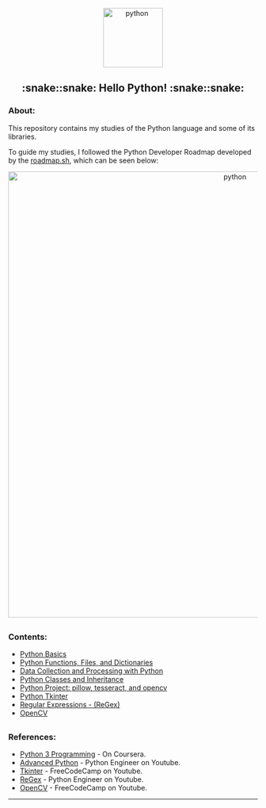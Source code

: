 <p align="center">
  <a href="https://github.com/marcoshsq/Python">
    <img src="https://github.com/marcoshsq/Python/blob/main/Python%20Icon/Python.png" alt="python" width="120" height="120">
  </a>
</p>
  <h2 align="center">:snake::snake: Hello Python! :snake::snake:</h2>
</div>

<h3>About:</h3>

This repository contains my studies of the Python language and some of its libraries. 

To guide my studies, I followed the Python Developer Roadmap developed by the [roadmap.sh](https://roadmap.sh/python), which can be seen below:

<p align="center">
  <a href="https://roadmap.sh/python">
    <img src="https://github.com/marcoshsq/Python/blob/main/Python%20Icon/PythonRoadMap.jpg" alt="python" width="900" height="">
  </a>
</p>

##

<h3>Contents:</h3>

- [Python Basics]()
- [Python Functions, Files, and Dictionaries]()
- [Data Collection and Processing with Python]()
- [Python Classes and Inheritance]()
- [Python Project: pillow, tesseract, and opencv]()
- [Python Tkinter]()
- [Regular Expressions - (ReGex)]()
- [OpenCV]()

##

<h3>References:</h3>

- [Python 3 Programming](https://www.coursera.org/specializations/python-3-programming) - On Coursera.
- [Advanced Python](https://www.youtube.com/playlist?list=PLqnslRFeH2UqLwzS0AwKDKLrpYBKzLBy2) - Python Engineer on Youtube. 
- [Tkinter](https://www.youtube.com/watch?v=YXPyB4XeYLA&list=PLWJTBPhbU2Fc9GXZYx9Y30tTbeBja64Mv&index=14) - FreeCodeCamp on Youtube.
- [ReGex](https://www.youtube.com/watch?v=AEE9ecgLgdQ&list=PLWJTBPhbU2Fc9GXZYx9Y30tTbeBja64Mv&index=20&t=37s) - Python Engineer on Youtube.
- [OpenCV](https://www.youtube.com/watch?v=oXlwWbU8l2o&list=PLWJTBPhbU2Fc9GXZYx9Y30tTbeBja64Mv&index=18&t=46s) - FreeCodeCamp on Youtube.

---
